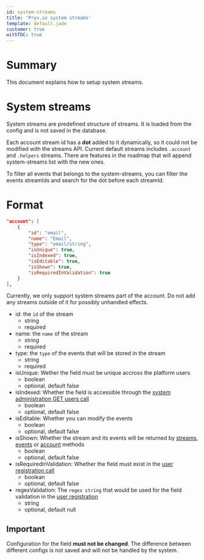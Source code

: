 ```yaml
---
id: system-streams
title: 'Pryv.io system streams'
template: default.jade
customer: true
withTOC: true
---
```


# Summary

This document explains how to setup system streams.

# System streams

System streams are predefined structure of streams. It is loaded from the config and is not
saved in the database. 

Each account stream id has a **dot** added to it dynamically, so it could not be modified with the streams API.
Current default streams includes `.account` and `.helpers` streams. There are features in the roadmap that will append
system-streams list with the new ones. 

To filter all events that belongs to the system-streams, you can filter the  events streamIds and
search for the dot before each streamId.

# Format

```json
"account": [
    {
        "id": "email",
        "name": "Email",
        "type": "email/string",
        "isUnique": true,
        "isIndexed": true,
        "isEditable": true,
        "isShown": true,
        "isRequiredInValidation": true
    }
],
```

Currently, we only support system streams part of the account. Do not add any streams outside of it for possibly unhandled effects.

- id: the `id` of the stream
    *  string
    *  required
- name: the `name` of the stream
    *  string
    *  required
- type: the `type` of the events that will be stored in the stream
    *  string
    *  required
- isUnique: Wether the field must be unique accross the platform users
    *  boolean
    *  optional, default false
- isIndexed: Whether the field is accessible through the [system administration GET users call](/reference-system/#get-users)
    *  boolean
    *  optional, default false
- isEditable: Whether you can modify the events
    *  boolean
    *  optional, default false
- isShown: Whether the stream and its events will be returned by [streams](/reference/#streams), [events](/reference/#events) or [account](/reference/#account-management) methods
    *  boolean
    *  optional, default false
- isRequiredInValidation: Whether the field must exist in the [user registration call](/reference/#create-user)
    *  boolean
    *  optional, default false
- regexValidation: The `regex string` that would be used for the field validation in the [user registration](/reference/#create-user)
    *  string
    *  optional, default null
    
## Important

Configuration for the field **must not be changed**. The difference between different configs is not saved and will
not be handled by the system.
